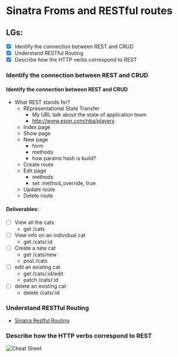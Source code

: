 # Sinatra Froms and RESTful routes

## LGs:
- [x] Identify the connection between REST and CRUD
- [x] Understand RESTful Routing
- [x] Describe how the HTTP verbs correspond to REST

### Identify the connection between REST and CRUD
#### **Identify the connection between REST and CRUD**
* What REST stands for?
    * REpresentational State Transfer
        * My URL talk about the state of application team
        * http://www.espn.com/nba/players
    * Index page
    * Show page
    * New page
        * form
        * methods
        * how params hash is build?
    * Create route
    * Edit page
        * methods
        * set :method_override, true
    * Update route
    * Delete route


#### Deliverables:
- [ ] View all the cats
    * get /cats
- [ ] View info on an individual cat
    * get /cats/:id
- [ ] Create a new cat
    * get /cats/new
    * post /cats
- [ ] edit an existing cat
    * get /cats/:id/edit
    * patch /cats/:id
- [ ] delete an existing cat
    * delete /cats/:id

### **Understand RESTful Routing**
* [Sinatra Restful Routing](https://docs.google.com/presentation/d/12gX96PtXwx35koxB84GoolfzM5iR-U6asPu41jR0mZA/edit#slide=id.p)
        
### **Describe how the HTTP verbs correspond to REST**
![Cheat Sheet](https://i.imgur.com/k8G1oH2.png)